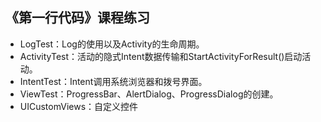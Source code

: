 ## 《第一行代码》课程练习
* LogTest：Log的使用以及Activity的生命周期。
* ActivityTest：活动的隐式Intent数据传输和StartActivityForResult()启动活动。
* IntentTest：Intent调用系统浏览器和拨号界面。
* ViewTest：ProgressBar、AlertDialog、ProgressDialog的创建。
* UICustomViews：自定义控件
